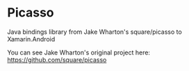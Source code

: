 Picasso
=======

Java bindings library from Jake Wharton's square/picasso to Xamarin.Android

You can see Jake Wharton's original project here: https://github.com/square/picasso
